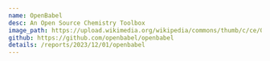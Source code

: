 ```yaml
---
name: OpenBabel 
desc: An Open Source Chemistry Toolbox 
image_path: https://upload.wikimedia.org/wikipedia/commons/thumb/c/ce/Open_Babel_computer_icon.png/180px-Open_Babel_computer_icon.png
github: https://github.com/openbabel/openbabel
details: /reports/2023/12/01/openbabel
---
```

